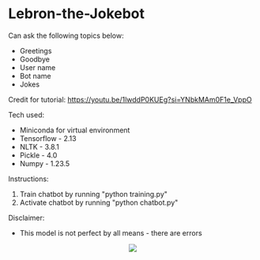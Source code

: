 # Lebron-the-Jokebot

Can ask the following topics below:
* Greetings
* Goodbye
* User name
* Bot name
* Jokes

Credit for tutorial: https://youtu.be/1lwddP0KUEg?si=YNbkMAm0F1e_VppO

Tech used: 
* Miniconda for virtual environment 
* Tensorflow - 2.13
* NLTK - 3.8.1
* Pickle - 4.0
* Numpy - 1.23.5

Instructions:
1. Train chatbot by running "python training.py"
2. Activate chatbot by running "python chatbot.py"

Disclaimer:
* This model is not perfect by all means - there are errors

<p align="center">
  <img src="https://github.com/bensadel/Lebron-the-Jokebot/assets/95494769/bc9fc94f-d76f-48cf-bea1-fc7bef293c1a">
</p>
